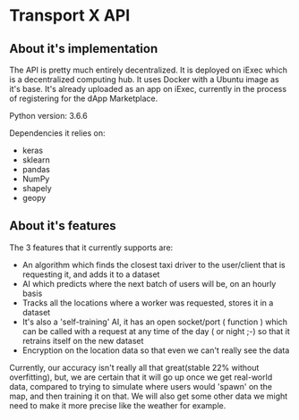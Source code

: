 # Transport X API
## About it's implementation

The API is pretty much entirely decentralized. It is deployed on iExec which is a decentralized computing hub. It uses Docker with a Ubuntu image as it's base. It's already uploaded as an app on iExec, currently in the process of registering for the dApp Marketplace.

Python version: 3.6.6

Dependencies it relies on:
 - keras
 - sklearn
 - pandas
 - NumPy
 - shapely
 - geopy

## About it's features

The 3 features that it currently supports are:
  - An algorithm which finds the closest taxi driver to the user/client that is requesting it, and adds it to a dataset
  - AI which predicts where the next batch of users will be, on an hourly basis
  - Tracks all the locations where a worker was requested, stores it in a dataset
  - It's also a 'self-training' AI, it has an open socket/port ( function ) which can be called with a request at any time of the day ( or night ;-) so that it retrains itself on the new dataset
  - Encryption on the location data so that even we can't really see the data
  
Currently, our accuracy isn't really all that great(stable 22% without overfitting), but, we are certain that it will go up once we get real-world data, compared to trying to simulate where users would 'spawn' on the map, and then training it on that. We will also get some other data we might need to make it more precise like the weather for example.

